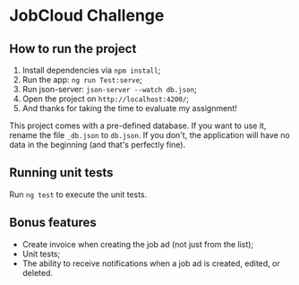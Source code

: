 # JobCloud Challenge

## How to run the project

1. Install dependencies via `npm install`;
2. Run the app: `ng run Test:serve`;
3. Run json-server: `json-server --watch db.json`;
4. Open the project on `http://localhost:4200/`;
5. And thanks for taking the time to evaluate my assignment!

This project comes with a pre-defined database. If you want to use it, rename the file `_db.json` to `db.json`.
If you don't, the application will have no data in the beginning (and that's perfectly fine).

## Running unit tests

Run `ng test` to execute the unit tests.

## Bonus features

- Create invoice when creating the job ad (not just from the list);
- Unit tests;
- The ability to receive notifications when a job ad is created, edited, or deleted.
